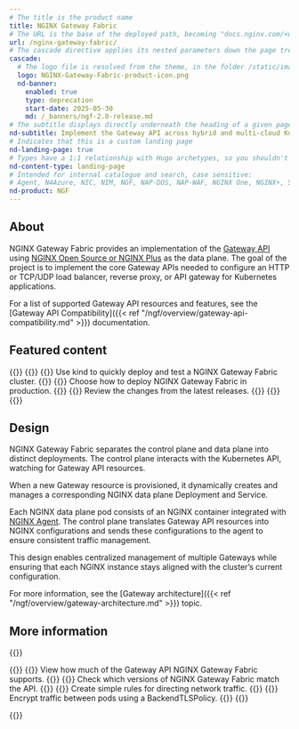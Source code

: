 ```yaml
---
# The title is the product name
title: NGINX Gateway Fabric
# The URL is the base of the deployed path, becoming "docs.nginx.com/<url>/<other-pages>"
url: /nginx-gateway-fabric/
# The cascade directive applies its nested parameters down the page tree until overwritten
cascade: 
  # The logo file is resolved from the theme, in the folder /static/images/icons/
  logo: NGINX-Gateway-Fabric-product-icon.png
  nd-banner:
    enabled: true
    type: deprecation
    start-date: 2025-05-30
    md: /_banners/ngf-2.0-release.md
# The subtitle displays directly underneath the heading of a given page
nd-subtitle: Implement the Gateway API across hybrid and multi-cloud Kubernetes environments with a secure, fast, and reliable NGINX data plane.
# Indicates that this is a custom landing page
nd-landing-page: true
# Types have a 1:1 relationship with Hugo archetypes, so you shouldn't need to change this
nd-content-type: landing-page
# Intended for internal catalogue and search, case sensitive:
# Agent, N4Azure, NIC, NIM, NGF, NAP-DOS, NAP-WAF, NGINX One, NGINX+, Solutions, Unit
nd-product: NGF
---
```


## About

NGINX Gateway Fabric provides an implementation of the [Gateway API](https://gateway-api.sigs.k8s.io/) using [NGINX Open Source or NGINX Plus](https://nginx.org/) as the data plane. The goal of the project is to implement the core Gateway APIs needed to configure an HTTP or TCP/UDP load balancer, reverse proxy, or API gateway for Kubernetes applications.

For a list of supported Gateway API resources and features, see the [Gateway API Compatibility]({{< ref "/ngf/overview/gateway-api-compatibility.md" >}}) documentation.

## Featured content

{{<card-layout>}}
  {{<card-section showAsCards="true" isFeaturedSection="true">}}
    {{<card title="Get started" titleUrl="/nginx-gateway-fabric/get-started">}}
      Use kind to quickly deploy and test a NGINX Gateway Fabric cluster.
    {{</card>}}
    {{<card title="Deploy NGINX Gateway Fabric" titleUrl="/nginx-gateway-fabric/install">}}
      Choose how to deploy NGINX Gateway Fabric in production.
    {{</card>}}
    {{<card title="Changelog" titleUrl="/nginx-gateway-fabric/changelog">}}
      Review the changes from the latest releases.
    {{</card>}}
  {{</card-section>}}
{{</card-layout>}}

## Design

NGINX Gateway Fabric separates the control plane and data plane into distinct deployments. The control plane interacts with the Kubernetes API, watching for Gateway API resources. 

When a new Gateway resource is provisioned, it dynamically creates and manages a corresponding NGINX data plane Deployment and Service.

Each NGINX data plane pod consists of an NGINX container integrated with [NGINX Agent](https://github.com/nginx/agent). The control plane translates Gateway API resources into NGINX configurations and sends these configurations to the agent to ensure consistent traffic management.

This design enables centralized management of multiple Gateways while ensuring that each NGINX instance stays aligned with the cluster’s current configuration.

For more information, see the [Gateway architecture]({{< ref "/ngf/overview/gateway-architecture.md" >}}) topic.

## More information

{{<card-layout>}}

{{<card-section showAsCards="true">}}
    {{<card title="Gateway API compatibility" titleUrl="/nginx-gateway-fabric/overview/gateway-api-compatibility/">}}
      View how much of the Gateway API NGINX Gateway Fabric supports.
    {{</card>}}
    {{<card title="Technical specifications" titleUrl="/nginx-gateway-fabric/reference/technical-specifications/">}}
      Check which versions of NGINX Gateway Fabric match the API.
    {{</card>}}
    {{<card title="Routing traffic to applications" titleUrl="/nginx-gateway-fabric/traffic-management/basic-routing/">}}
      Create simple rules for directing network traffic.
    {{</card>}}
    {{<card title="Secure backend traffic" titleUrl="/nginx-gateway-fabric/traffic-security/secure-backend/">}}
      Encrypt traffic between pods using a BackendTLSPolicy.
    {{</card>}}
{{</card-section>}}

{{</card-layout>}}